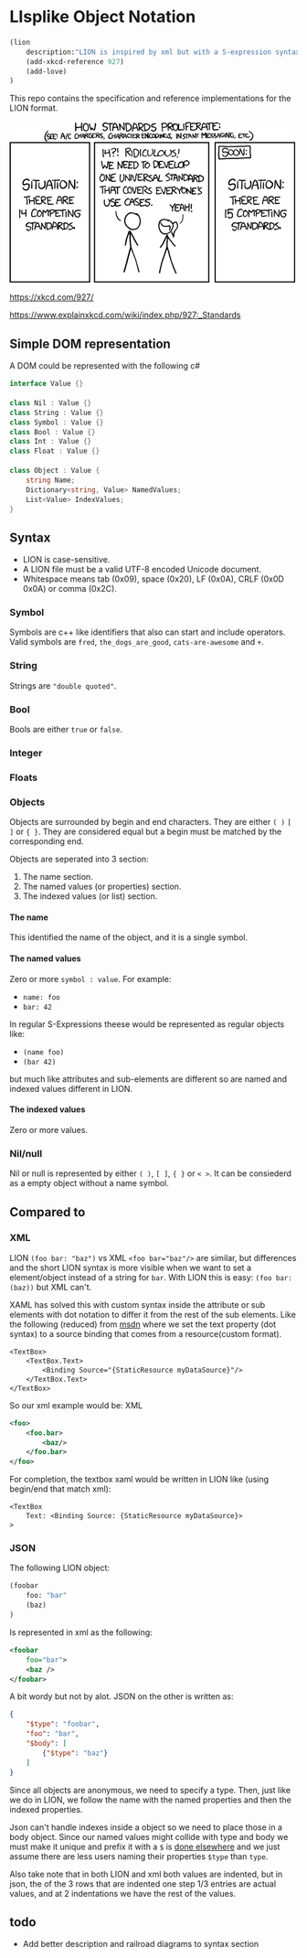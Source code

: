 # LIsplike Object Notation

```lisp
(lion
    description:"LION is inspired by xml but with a S-expression syntax"
    (add-xkcd-reference 927)
    (add-love)
)
```

This repo contains the specification and reference implementations for the LION format.

![xkcd comic about standards, please see explainxkcd link below](xkcd.png)

https://xkcd.com/927/

https://www.explainxkcd.com/wiki/index.php/927:_Standards

## Simple DOM representation

A DOM could be represented with the following c#

```csharp
interface Value {}

class Nil : Value {}
class String : Value {}
class Symbol : Value {}
class Bool : Value {}
class Int : Value {}
class Float : Value {}

class Object : Value {
    string Name;
    Dictionary<string, Value> NamedValues;
    List<Value> IndexValues;
}
```

## Syntax

* LION is case-sensitive.
* A LION file must be a valid UTF-8 encoded Unicode document.
* Whitespace means tab (0x09), space (0x20), LF (0x0A), CRLF (0x0D 0x0A) or comma (0x2C).

### Symbol
Symbols are c++ like identifiers that also can start and include operators. Valid symbols are `fred`, `the_dogs_are_good`, `cats-are-awesome` and `+`.

### String
Strings are `"double quoted"`.

### Bool
Bools are either `true` or `false`.


### Integer
### Floats

### Objects
Objects are surrounded by begin and end characters. They are either `( )` `[ ]` or `{ }`. They are considered equal but a begin must be matched by the corresponding end. 

Objects are seperated into 3 section:
1. The name section.
2. The named values (or properties) section.
3. The indexed values (or list) section.

#### The name
This identified the name of the object, and it is a single symbol.

#### The named values
Zero or more `symbol : value`.  For example:
* `name: foo`
* `bar: 42`

In regular S-Expressions theese would be represented as regular objects like:
* `(name foo)`
* `(bar 42)`

but much like attributes and sub-elements are different so are named and indexed values different in LION.

#### The indexed values
Zero or more values.


### Nil/null
Nil or null is represented by either `( )`, `[ ]`, `{ }` or `< >`. It can be consiederd as a empty object without a name symbol.

## Compared to

### XML
LION `(foo bar: "baz")` vs XML `<foo bar="baz"/>` are similar, but differences and the short LION syntax is more visible when we want to set a element/object instead of a string for `bar`.
With LION this is easy: `(foo bar: (baz))` but XML can't.

XAML has solved this with custom syntax inside the attribute or sub elements with dot notation to differ it from the rest of the sub elements. Like the following (reduced) from [msdn](https://learn.microsoft.com/en-us/dotnet/api/system.windows.data.binding.source?view=windowsdesktop-7.0) where we set the text property (dot syntax) to a source binding that comes from a resource(custom format).
```xaml
<TextBox>
    <TextBox.Text>
        <Binding Source="{StaticResource myDataSource}"/>
    </TextBox.Text>
</TextBox>
```

So our xml example would be:
XML
```xml
<foo>
    <foo.bar>
        <baz/>
    </foo.bar>
</foo>
```

For completion, the textbox xaml would be written in LION like (using begin/end that match xml):
```
<TextBox
    Text: <Binding Source: {StaticResource myDataSource}>
>
```

### JSON
The following LION object:
```lisp
(foobar
    foo: "bar"
    (baz)
)
```

Is represented in xml as the following:
```xml
<foobar
    foo="bar">
    <baz />
</foobar>
```

A bit wordy but not by alot. JSON on the other is written as:
```json
{
    "$type": "foobar",
    "foo": "bar",
    "$body": [
        {"$type": "baz"}
    ]
}
```

Since all objects are anonymous, we need to specify a type. Then, just like we do in LION, we follow the name with the named properties and then the indexed properties.

Json can't handle indexes inside a object so we need to place those in  a body object. Since our named values might collide with type and body we must make it unique and prefix it with a `$` is [done elsewhere](https://www.newtonsoft.com/json/help/html/serializetypenamehandling.htm) and we just assume there are less users naming their properties `$type` than `type`.

Also take note that in both LION and xml both values are indented, but in json, the of the 3 rows that are indented one step 1/3 entries are actual values, and at 2 indentations we have the rest of the values.


 
## todo
* Add better description and railroad diagrams to syntax section

